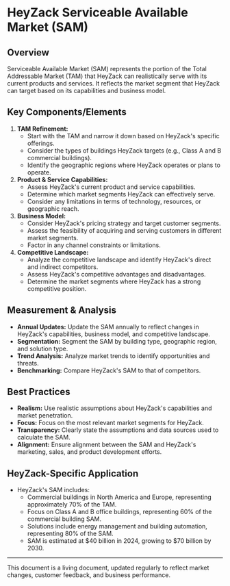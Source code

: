 # HeyZack Serviceable Available Market (SAM)

## Overview

Serviceable Available Market (SAM) represents the portion of the Total Addressable Market (TAM) that HeyZack can realistically serve with its current products and services. It reflects the market segment that HeyZack can target based on its capabilities and business model.

## Key Components/Elements

1.  **TAM Refinement:**
    -   Start with the TAM and narrow it down based on HeyZack's specific offerings.
    -   Consider the types of buildings HeyZack targets (e.g., Class A and B commercial buildings).
    -   Identify the geographic regions where HeyZack operates or plans to operate.
2.  **Product & Service Capabilities:**
    -   Assess HeyZack's current product and service capabilities.
    -   Determine which market segments HeyZack can effectively serve.
    -   Consider any limitations in terms of technology, resources, or geographic reach.
3.  **Business Model:**
    -   Consider HeyZack's pricing strategy and target customer segments.
    -   Assess the feasibility of acquiring and serving customers in different market segments.
    -   Factor in any channel constraints or limitations.
4.  **Competitive Landscape:**
    -   Analyze the competitive landscape and identify HeyZack's direct and indirect competitors.
    -   Assess HeyZack's competitive advantages and disadvantages.
    -   Determine the market segments where HeyZack has a strong competitive position.

## Measurement & Analysis

-   **Annual Updates:** Update the SAM annually to reflect changes in HeyZack's capabilities, business model, and competitive landscape.
-   **Segmentation:** Segment the SAM by building type, geographic region, and solution type.
-   **Trend Analysis:** Analyze market trends to identify opportunities and threats.
-   **Benchmarking:** Compare HeyZack's SAM to that of competitors.

## Best Practices

-   **Realism:** Use realistic assumptions about HeyZack's capabilities and market penetration.
-   **Focus:** Focus on the most relevant market segments for HeyZack.
-   **Transparency:** Clearly state the assumptions and data sources used to calculate the SAM.
-   **Alignment:** Ensure alignment between the SAM and HeyZack's marketing, sales, and product development efforts.

## HeyZack-Specific Application

-   HeyZack's SAM includes:
    -   Commercial buildings in North America and Europe, representing approximately 70% of the TAM.
    -   Focus on Class A and B office buildings, representing 60% of the commercial building SAM.
    -   Solutions include energy management and building automation, representing 80% of the SAM.
    -   SAM is estimated at \$40 billion in 2024, growing to \$70 billion by 2030.

---

This document is a living document, updated regularly to reflect market changes, customer feedback, and business performance.
